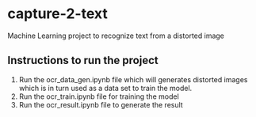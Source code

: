 # capture-2-text
Machine Learning project to recognize text from a distorted image 

Instructions to run the project 
----------------------------------------
1. Run the ocr_data_gen.ipynb file which will generates distorted images which is in turn used as a data set to train the model. 
2. Run the ocr_train.ipynb file for training the model 
3. Run the ocr_result.ipynb file to generate the result 
